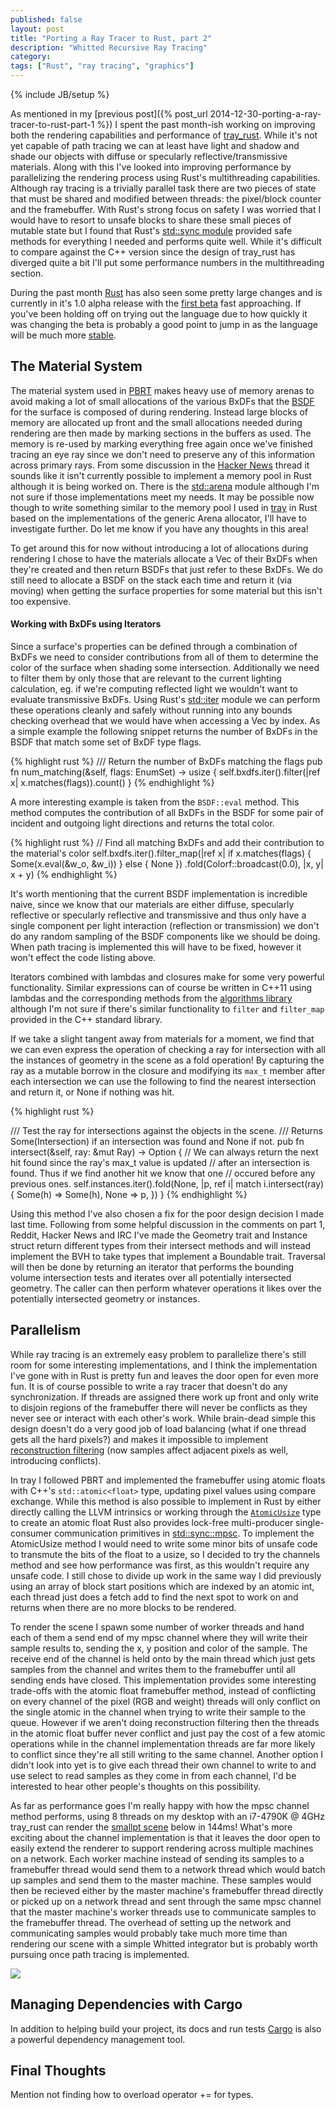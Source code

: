 ```yaml
---
published: false
layout: post
title: "Porting a Ray Tracer to Rust, part 2"
description: "Whitted Recursive Ray Tracing"
category: 
tags: ["Rust", "ray tracing", "graphics"]
---
```

{% include JB/setup %}

As mentioned in my [previous post]({% post_url 2014-12-30-porting-a-ray-tracer-to-rust-part-1 %}) I spent the past month-ish
working on improving both the rendering capabilities and performance of [tray\_rust](https://github.com/Twinklebear/tray_rust).
While it's not yet capable of path tracing we can at least have light and shadow and shade our objects with diffuse or specularly
reflective/transmissive materials. Along with this I've looked into improving performance by parallelizing
the rendering process using Rust's multithreading capabilities. Although ray tracing is a trivially parallel task there are
two pieces of state that must be shared and modified between threads: the pixel/block counter and the framebuffer.
With Rust's strong focus on safety I was worried that I would have to resort to unsafe blocks to share these
small pieces of mutable state but I found that Rust's [std::sync module](http://doc.rust-lang.org/std/sync/index.html)
provided safe methods for everything I needed and performs quite well. While it's difficult to compare against the C++ version
since the design of tray\_rust has diverged quite a bit I'll put some performance numbers in the multithreading section.

During the past month [Rust](http://www.rust-lang.org/) has also seen some pretty large changes and is currently
in it's 1.0 alpha release with the [first beta](http://blog.rust-lang.org/2014/12/12/1.0-Timeline.html)
fast approaching. If you've been holding off on trying out the language due to how quickly it was changing the
beta is probably a good point to jump in as the language will be much more [stable](http://blog.rust-lang.org/2014/10/30/Stability.html).

<!--more-->

The Material System
---
The material system used in [PBRT](http://pbrt.org/) makes heavy use of memory arenas to avoid making a lot of small allocations of
the various BxDFs that the [BSDF](http://en.wikipedia.org/wiki/Bidirectional_scattering_distribution_function) for the surface is
composed of during rendering. Instead large blocks of memory are allocated up front
and the small allocations needed during rendering are then made by marking sections in the buffers as used. The memory is re-used by
marking everything free again once we've finished tracing an eye ray since we don't need to preserve any of this information across
primary rays. From some discussion in the [Hacker News](https://news.ycombinator.com/item?id=8818611) thread it sounds like it isn't
currently possible to implement a memory pool in Rust although it is being worked on. There is the
[std::arena](http://doc.rust-lang.org/arena/index.html) module although I'm not sure if those implementations meet my
needs. It may be possible now though to write something similar to the memory pool I used in
[tray](https://github.com/Twinklebear/tray/blob/master/include/memory_pool.h) in Rust based on the implementations of the generic
Arena allocator, I'll have to investigate further. Do let me know if you have any thoughts in this area!

To get around this for now without introducing a lot of allocations during rendering I chose to have the materials allocate a Vec of
their BxDFs when they're created and then return BSDFs that just refer to these BxDFs. We do still need to allocate a BSDF
on the stack each time and return it (via moving) when getting the surface properties for some material but this isn't too
expensive.

#### Working with BxDFs using Iterators

Since a surface's properties can be defined through a combination of BxDFs we need to consider contributions from all of them
to determine the color of the surface when shading some intersection. Additionally we need to filter them
by only those that are relevant to the current lighting calculation, eg. if we're computing reflected light we wouldn't want
to evaluate transmissive BxDFs. Using Rust's [std::iter](http://doc.rust-lang.org/std/iter/index.html) module we can perform these
operations cleanly and safely without running into any bounds checking overhead that we would have when accessing a Vec
by index. As a simple example the following snippet returns the number of BxDFs in the BSDF that match some set of BxDF type flags.

{% highlight rust %}
/// Return the number of BxDFs matching the flags
pub fn num_matching(&self, flags: EnumSet<BxDFType>) -> usize {
    self.bxdfs.iter().filter(|ref x| x.matches(flags)).count()
}
{% endhighlight %}

A more interesting example is taken from the `BSDF::eval` method. This method computes the contribution of all BxDFs in
the BSDF for some pair of incident and outgoing light directions and returns the total color.

{% highlight rust %}
// Find all matching BxDFs and add their contribution to the material's color
self.bxdfs.iter().filter_map(|ref x| if x.matches(flags) { Some(x.eval(&w_o, &w_i)) } else { None })
    .fold(Colorf::broadcast(0.0), |x, y| x + y)
{% endhighlight %}

It's worth mentioning that the current BSDF implementation is incredible naive, since we know that our materials are
either diffuse, specularly reflective or specularly reflective and transmissive and thus only have a single component
per light interaction (reflection or transmission) we don't do any random sampling of
the BSDF components like we should be doing. When path tracing is implemented this will have to be fixed, however
it won't effect the code listing above.

Iterators combined with lambdas and closures make for some very powerful functionality. Similar expressions
can of course be written in C++11 using lambdas and the corresponding methods from the [algorithms library](http://en.cppreference.com/w/cpp/algorithm)
although I'm not sure if there's similar functionality to `filter` and `filter_map` provided in the C++ standard library.

If we take a slight tangent away from materials for a moment, we find that we can even express the operation of checking
a ray for intersection with all the instances of geometry in the scene
as a fold operation! By capturing the ray as a mutable borrow in the closure and modifying its `max_t` member after each
intersection we can use the following to find the nearest intersection and return it, or None if nothing was hit.

{% highlight rust %}

/// Test the ray for intersections against the objects in the scene.
/// Returns Some(Intersection) if an intersection was found and None if not.
pub fn intersect(&self, ray: &mut Ray) -> Option<Intersection> {
    // We can always return the next hit found since the ray's max_t value is updated
    // after an intersection is found. Thus if we find another hit we know that one
    // occured before any previous ones.
    self.instances.iter().fold(None, |p, ref i|
                                match i.intersect(ray) {
                                    Some(h) => Some(h),
                                    None => p,
                                })
}
{% endhighlight %}

Using this method I've also chosen a fix for the poor design decision I made last time. Following from some helpful discussion in the comments
on part 1, Reddit, Hacker News and IRC I've made the Geometry trait and Instance struct return different types from their intersect methods
and will instead implement the BVH to take types that implement a Boundable trait. Traversal will then be done by
returning an iterator that performs the bounding volume intersection tests and iterates over all potentially intersected
geometry. The caller can then perform whatever operations it likes over the potentially intersected geometry or instances.

Parallelism
---
While ray tracing is an extremely easy problem to parallelize there's still room for some interesting implementations, and I think
the implementation I've gone with in Rust is pretty fun and leaves the door open for even more fun. It is of course possible to
write a ray tracer that doesn't do any synchronization. If threads are assigned there work up front and only write to disjoin regions
of the framebuffer there will never be conflicts as they never see or interact with each other's work. While brain-dead simple this
design doesn't do a very good job of load balancing (what if one thread gets all the hard pixels?) and makes it impossible to implement
[reconstruction filtering](http://www.luxrender.net/wiki/LuxRender_Render_settings#Filter) (now samples affect adjacent pixels as well,
introducing conflicts).

In tray I followed PBRT and implemented the framebuffer using atomic floats with C++'s `std::atomic<float>` type, updating pixel values
using compare exchange. While this method is also possible to implement in Rust by either directly calling the LLVM intrinsics
or working through the [`AtomicUsize`](http://doc.rust-lang.org/std/sync/atomic/struct.AtomicUsize.html) type to create an atomic float
Rust also provides lock-free multi-producer single-consumer communication primitives in [std::sync::mpsc](http://doc.rust-lang.org/std/sync/mpsc/).
To implement the AtomicUsize method I would need to write some minor bits of unsafe code to transmute the bits of the float to a usize,
so I decided to try the channels method and see how performance was first, as this wouldn't require any unsafe code. I still chose to
divide up work in the same way I did previously using an array of block start positions which are indexed by an atomic int, each
thread just does a fetch add to find the next spot to work on and returns when there are no more blocks to be rendered.

To render the scene I spawn some number of worker threads and hand each of them a send end of my mpsc channel where they will write
their sample results to, sending the x, y position and color of the sample. The receive end of the channel is held onto by the
main thread which just gets samples from the channel and writes them to the framebuffer until all sending ends have closed. This implementation
provides some interesting trade-offs with the atomic float framebuffer method, instead of conflicting on every channel of the
pixel (RGB and weight) threads will only conflict on the single atomic in the channel when trying to write their sample to the queue.
However if we aren't doing reconstruction filtering then the threads in the atomic float buffer never conflict and just pay the cost
of a few atomic operations while in the channel implementation threads are far more likely to conflict since they're all still writing
to the same channel. Another option I didn't look into yet is to give each thread their own channel to write to and use select to
read samples as they come in from each channel, I'd be interested to hear other people's thoughts on this possibility.

As far as performance goes I'm really happy with how the mpsc channel method performs, using 8 threads on my desktop with an i7-4790K @ 4GHz tray\_rust
can render the [smallpt scene](http://www.kevinbeason.com/smallpt/) below in 144ms! What's more exciting about the channel
implementation is that it leaves the door open to easily
extend the renderer to support rendering across multiple machines on a network. Each worker machine instead of sending its samples to
a framebuffer thread would send them to a network thread which would batch up samples and send them to the master machine. These
samples would then be recieved either by the master machine's framebuffer thread directly or picked up on a network thread and sent
through the same mpsc channel that the master machine's worker threads use to communicate samples to the framebuffer thread. The overhead of
setting up the network and communicating samples would probably take much more time than rendering our scene with a simple Whitted
integrator but is probably worth pursuing once path tracing is implemented.

<img src="http://i.imgur.com/o7VKbBq.png" class="img-responsive">

Managing Dependencies with Cargo
---
In addition to helping build your project, its docs and run tests [Cargo](https://crates.io/) is also a powerful dependency
management tool.

Final Thoughts
---
Mention not finding how to overload operator += for types.


